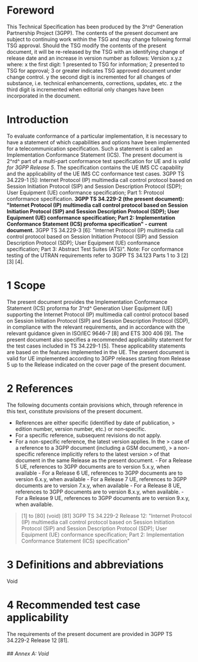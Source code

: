 # Foreword
This Technical Specification has been produced by the 3^rd^ Generation
Partnership Project (3GPP).
The contents of the present document are subject to continuing work within the
TSG and may change following formal TSG approval. Should the TSG modify the
contents of the present document, it will be re-released by the TSG with an
identifying change of release date and an increase in version number as
follows:
Version x.y.z
where:
x the first digit:
1 presented to TSG for information;
2 presented to TSG for approval;
3 or greater indicates TSG approved document under change control.
y the second digit is incremented for all changes of substance, i.e. technical
enhancements, corrections, updates, etc.
z the third digit is incremented when editorial only changes have been
incorporated in the document.
# Introduction
To evaluate conformance of a particular implementation, it is necessary to
have a statement of which capabilities and options have been implemented for a
telecommunication specification. Such a statement is called an Implementation
Conformance Statement (ICS).
The present document is 2^rd^ part of a multi-part conformance test
specification for UE and is _valid for 3GPP Release 5_. The specification
contains the UE IMS CC capability and the applicability of the UE IMS CC
conformance test cases.
3GPP TS 34.229-1 [5]: Internet Protocol (IP) multimedia call control protocol
based on Session Initiation Protocol (SIP) and Session Description Protocol
(SDP); User Equipment (UE) conformance specification; Part 1: Protocol
conformance specification.
**3GPP TS 34.229-2 (the present document): \"Internet Protocol (IP) multimedia
call control protocol based on Session Initiation Protocol (SIP) and Session
Description Protocol (SDP); User Equipment (UE) conformance specification;
Part 2: Implementation Conformance Statement (ICS) proforma specification\" -
current document.**
3GPP TS 34.229-3 [6]: \"Internet Protocol (IP) multimedia call control
protocol based on Session Initiation Protocol (SIP) and Session Description
Protocol (SDP); User Equipment (UE) conformance specification; Part 3:
Abstract Test Suites (ATS)\".
Note: For conformance testing of the UTRAN requirements refer to 3GPP TS
34.123 Parts 1 to 3 [2] [3] [4].
# 1 Scope
The present document provides the Implementation Conformance Statement (ICS)
proforma for 3^rd^ Generation User Equipment (UE) supporting the Internet
Protocol (IP) multimedia call control protocol based on Session Initiation
Protocol (SIP) and Session Description Protocol (SDP), in compliance with the
relevant requirements, and in accordance with the relevant guidance given in
ISO/IEC 9646-7 [8] and ETS 300 406 [9].
The present document also specifies a recommended applicability statement for
the test cases included in TS 34.229-1 [5]. These applicability statements are
based on the features implemented in the UE.
The present document is valid for UE implemented according to 3GPP releases
starting from Release 5 up to the Release indicated on the cover page of the
present document.
# 2 References
The following documents contain provisions which, through reference in this
text, constitute provisions of the present document.
  * References are either specific (identified by date of publication, > edition number, version number, etc.) or non‑specific.
  * For a specific reference, subsequent revisions do not apply.
  * For a non-specific reference, the latest version applies. In the > case of a reference to a 3GPP document (including a GSM document), > a non-specific reference implicitly refers to the latest version > of that document in the same Release as the present document.
\- For a Release 5 UE, references to 3GPP documents are to version 5.x.y, when
available
\- For a Release 6 UE, references to 3GPP documents are to version 6.x.y, when
available
\- For a Release 7 UE, references to 3GPP documents are to version 7.x.y, when
available
\- For a Release 8 UE, references to 3GPP documents are to version 8.x.y, when
available.
\- For a Release 9 UE, references to 3GPP documents are to version 9.x.y, when
available.
> [1] to [80] (void)
[81] 3GPP TS 34.229-2 Release 12: \"Internet Protocol (IP) multimedia call
control protocol based on Session Initiation Protocol (SIP) and Session
Description Protocol (SDP); User Equipment (UE) conformance specification;
Part 2: Implementation Conformance Statement (ICS) specification\"
# 3 Definitions and abbreviations
Void
# 4 Recommended test case applicability
The requirements of the present document are provided in 3GPP TS 34.229-2
Release 12 [81].
###### ## Annex A: Void
#